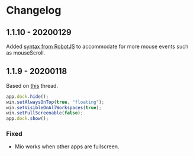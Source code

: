 # Changelog

## 1.1.10 - 20200129

Added [syntax from RobotJS](https://robotjs.io/docs/syntax) to accommodate for more mouse events such as mouseScroll.

## 1.1.9 - 20200118

Based on [this](https://github.com/electron/electron/issues/10078) thread.

```javascript
app.dock.hide();
win.setAlwaysOnTop(true, "floating");
win.setVisibleOnAllWorkspaces(true);
win.setFullScreenable(false);
app.dock.show();
```

### Fixed

* Mio works when other apps are fullscreen.



